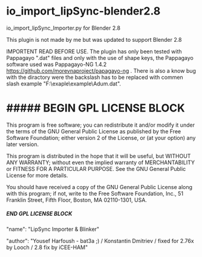 # io_import_lipSync-blender2.8
io_import_lipSync_Importer.py for Blender 2.8

This plugin is not made by me but was updated to support Blender 2.8

IMPORTENT READ BEFORE USE.
The plugin has only been tested with Pappagayo ".dat" files and only with the use of shape keys, the Pappagayo software used was Pappagayo-NG 1.4.2 https://github.com/morevnaproject/papagayo-ng . There is also a know bug with the diractory were the backslash has to be replaced with commen slash example "F:\exaple\example\Adum.dat".

# ##### BEGIN GPL LICENSE BLOCK #####

  This program is free software; you can redistribute it and/or
  modify it under the terms of the GNU General Public License
  as published by the Free Software Foundation; either version 2
  of the License, or (at your option) any later version.

  This program is distributed in the hope that it will be useful,
  but WITHOUT ANY WARRANTY; without even the implied warranty of
  MERCHANTABILITY or FITNESS FOR A PARTICULAR PURPOSE.  See the
  GNU General Public License for more details.

  You should have received a copy of the GNU General Public License
  along with this program; if not, write to the Free Software Foundation,
  Inc., 51 Franklin Street, Fifth Floor, Boston, MA 02110-1301, USA.

 ##### END GPL LICENSE BLOCK #####
"name": "LipSync Importer & Blinker"

"author": "Yousef Harfoush - bat3a ;) / Konstantin Dmitriev / fixed for 2.76x by Looch / 2.8 fix by iCEE-HAM"
